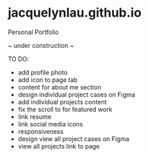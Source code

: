 # jacquelynlau.github.io
Personal Portfolio

~ under construction ~

TO DO: 
- add profile photo 
- add icon to page tab
- content for about me section
- design individual project cases on Figma
- add individual projects content
- fix the scroll to for featured work 
- link resume
- link social media icons 
- responsiveness 
- design view all project cases on Figma
- view all projects link to page 
